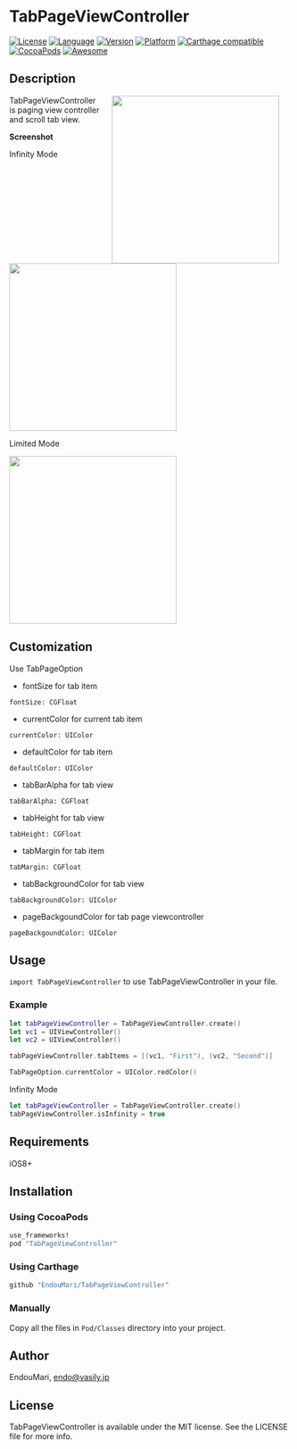 # TabPageViewController

[![License](https://img.shields.io/cocoapods/l/TabPageViewController.svg?style=flat)](http://cocoapods.org/pods/TabPageViewController)
[![Language](https://img.shields.io/badge/language-swift-orange.svg?style=flat)](https://developer.apple.com/swift)
[![Version](https://img.shields.io/cocoapods/v/TabPageViewController.svg?style=flat)](http://cocoapods.org/pods/TabPageViewController)
[![Platform](https://img.shields.io/cocoapods/p/TabPageViewController.svg?style=flat)](http://cocoapods.org/pods/TabPageViewController)
[![Carthage compatible](https://img.shields.io/badge/Carthage-compatible-4BC51D.svg?style=flat)](https://github.com/Carthage/Carthage)
[![CocoaPods](https://img.shields.io/cocoapods/dt/TabPageViewController.svg)]()
[![Awesome](https://cdn.rawgit.com/sindresorhus/awesome/d7305f38d29fed78fa85652e3a63e154dd8e8829/media/badge.svg)](https://github.com/matteocrippa/awesome-swift#utility)



## Description

<img src="https://raw.githubusercontent.com/wiki/EndouMari/TabPageViewController/images/demo2.gif" width="300" align="right" hspace="20">


TabPageViewController is paging view controller and scroll tab view.

**Screenshot**

Infinity Mode

<img src="https://raw.githubusercontent.com/wiki/EndouMari/TabPageViewController/images/ScreenShot2.png" height="300">


Limited Mode

<img src="https://raw.githubusercontent.com/wiki/EndouMari/TabPageViewController/images/ScreenShot1.png" height="300">



<br clear="right">

## Customization

Use TabPageOption

* fontSize for tab item

`fontSize: CGFloat`

* currentColor for current tab item

`currentColor: UIColor`

* defaultColor for tab item
 
`defaultColor: UIColor`

* tabBarAlpha for tab view

`tabBarAlpha: CGFloat`

* tabHeight for tab view

`tabHeight: CGFloat`

* tabMargin for tab item

`tabMargin: CGFloat`

* tabBackgroundColor for tab view

`tabBackgroundColor: UIColor`

* pageBackgoundColor for tab page viewcontroller 

`pageBackgoundColor: UIColor`

## Usage

`import TabPageViewController` to use TabPageViewController in your file.


### Example 

```swift
let tabPageViewController = TabPageViewController.create()
let vc1 = UIViewController()
let vc2 = UIViewController()

tabPageViewController.tabItems = [(vc1, "First"), (vc2, "Second")]

TabPageOption.currentColor = UIColor.redColor()

```

Infinity Mode 

```swift
let tabPageViewController = TabPageViewController.create()
tabPageViewController.isInfinity = true
```


## Requirements

iOS8+

## Installation

### Using CocoaPods

```ruby
use_frameworks!
pod "TabPageViewController"
```

### Using Carthage

```ruby
github "EndouMari/TabPageViewController"

```
### Manually
Copy all the files in `Pod/Classes` directory into your project.



## Author

EndouMari, endo@vasily.jp

## License

TabPageViewController is available under the MIT license. See the LICENSE file for more info.
